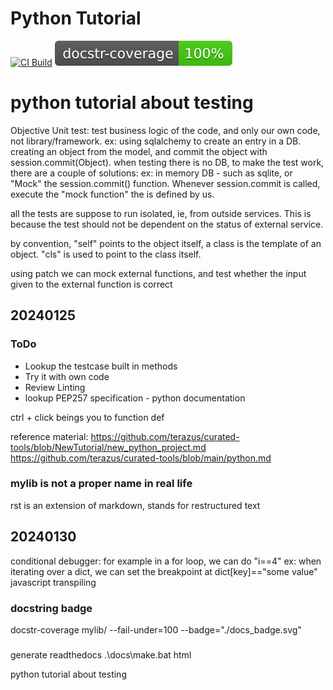 # Python Tutorial
[![CI Build](https://github.com/chungmuen/Python_Tutorial/actions/workflows/build.yml/badge.svg?branch=main)](https://github.com/chungmuen/Python_Tutorial/actions/workflows/build.yml)
[![Docstring](./docs_badge.svg)](https://github.com/chungmuen/Python_Tutorial/actions/workflows/build.yml)


# python tutorial about testing

Objective Unit test: test business logic of the code, and only our own code, not library/framework.
ex: using sqlalchemy to create an entry in a DB. creating an object from the model, and commit the object with session.commit(Object). 
when testing there is no DB, to make the test work, there are a couple of solutions: ex: in memory DB - such as sqlite, or "Mock" the session.commit() function.
Whenever session.commit is called, execute the "mock function" the is defined by us.

all the tests are suppose to run isolated, ie, from outside services. This is because the test should not be dependent on the status of external service.

by convention, "self" points to the object itself, a class is the template of an object.
"cls" is used to point to the class itself.

using patch we can mock external functions, and test whether the input given to the external function is correct

## 20240125
### ToDo
- Lookup the testcase built in methods
- Try it with own code
- Review Linting
- lookup PEP257 specification - python documentation 

ctrl + click beings you to function def

reference material:
https://github.com/terazus/curated-tools/blob/NewTutorial/new_python_project.md
https://github.com/terazus/curated-tools/blob/main/python.md

### mylib is not a proper name in real life

rst is an extension of markdown, stands for restructured text

## 20240130
conditional debugger: for example in a for loop, we can do "i==4"
ex: when iterating over a dict, we can set the breakpoint at dict[key]=="some value"
javascript transpiling

### docstring badge
docstr-coverage mylib/ --fail-under=100 --badge="./docs_badge.svg"

###
generate readthedocs
.\docs\make.bat html

python tutorial about testing

